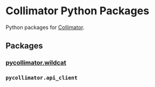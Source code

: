 # Collimator Python Packages

Python packages for [Collimator](https://www.collimator.ai).

## Packages

### [pycollimator.wildcat](./wildcat/intro)
### `pycollimator.api_client`
